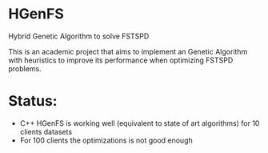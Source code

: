 # HGenFS
Hybrid Genetic Algorithm to solve FSTSPD

This is an academic project that aims to implement an Genetic Algorithm with heuristics to improve its performance when optimizing FSTSPD problems.

# Status:
- C++ HGenFS is working well (equivalent to state of art algorithms) for 10 clients datasets
- For 100 clients the optimizations is not good enough

